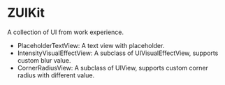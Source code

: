 # ZUIKit
A collection of UI from work experience.
- PlaceholderTextView: A text view with placeholder.
- IntensityVisualEffectView: A subclass of UIVisualEffectView, supports custom blur value.
- CornerRadiusView: A subclass of UIView, supports custom corner radius with different value.
